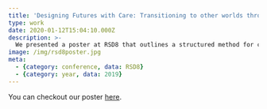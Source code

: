```yaml
---
title: 'Designing Futures with Care: Transitioning to other worlds through principles-based design'
type: work
date: 2020-01-12T15:04:10.000Z
description: >-
  We presented a poster at RSD8 that outlines a structured method for collaborative reflective practice for systemic design.
image: /img/rsd8poster.jpg
meta:
  - {category: conference, data: RSD8}
  - {category: year, data: 2019}
---
```


You can checkout our poster [here](/docs/DesigningFuturesWithCareRSD8.pdf).
